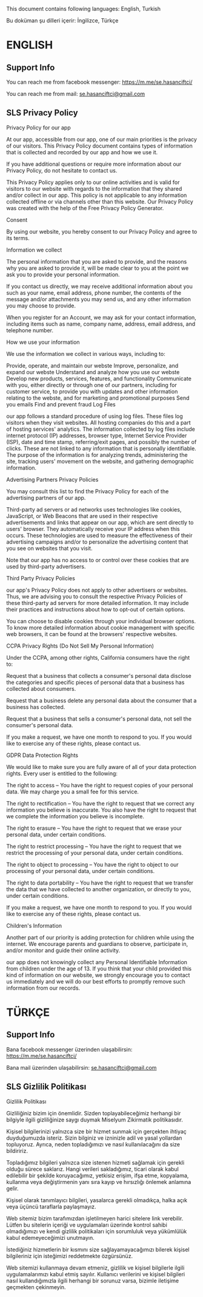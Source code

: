 This document contains following languages: English, Turkish

Bu doküman şu dilleri içerir: İngilizce, Türkçe

# ENGLISH

## Support Info

You can reach me from facebook messenger: https://m.me/se.hasanciftci/

You can reach me from mail: se.hasanciftci@gmail.com


## SLS Privacy Policy

Privacy Policy for our app

At our app, accessible from our app, one of our main priorities is the privacy of our visitors. This Privacy Policy document contains types of information that is collected and recorded by our app and how we use it.

If you have additional questions or require more information about our Privacy Policy, do not hesitate to contact us.

This Privacy Policy applies only to our online activities and is valid for visitors to our website with regards to the information that they shared and/or collect in our app. This policy is not applicable to any information collected offline or via channels other than this website. Our Privacy Policy was created with the help of the Free Privacy Policy Generator.

Consent

By using our website, you hereby consent to our Privacy Policy and agree to its terms.

Information we collect

The personal information that you are asked to provide, and the reasons why you are asked to provide it, will be made clear to you at the point we ask you to provide your personal information.

If you contact us directly, we may receive additional information about you such as your name, email address, phone number, the contents of the message and/or attachments you may send us, and any other information you may choose to provide.

When you register for an Account, we may ask for your contact information, including items such as name, company name, address, email address, and telephone number.

How we use your information

We use the information we collect in various ways, including to:

Provide, operate, and maintain our webste
Improve, personalize, and expand our webste
Understand and analyze how you use our webste
Develop new products, services, features, and functionality
Communicate with you, either directly or through one of our partners, including for customer service, to provide you with updates and other information relating to the webste, and for marketing and promotional purposes
Send you emails
Find and prevent fraud
Log Files

our app follows a standard procedure of using log files. These files log visitors when they visit websites. All hosting companies do this and a part of hosting services' analytics. The information collected by log files include internet protocol (IP) addresses, browser type, Internet Service Provider (ISP), date and time stamp, referring/exit pages, and possibly the number of clicks. These are not linked to any information that is personally identifiable. The purpose of the information is for analyzing trends, administering the site, tracking users' movement on the website, and gathering demographic information.

Advertising Partners Privacy Policies

You may consult this list to find the Privacy Policy for each of the advertising partners of our app.

Third-party ad servers or ad networks uses technologies like cookies, JavaScript, or Web Beacons that are used in their respective advertisements and links that appear on our app, which are sent directly to users' browser. They automatically receive your IP address when this occurs. These technologies are used to measure the effectiveness of their advertising campaigns and/or to personalize the advertising content that you see on websites that you visit.

Note that our app has no access to or control over these cookies that are used by third-party advertisers.

Third Party Privacy Policies

our app's Privacy Policy does not apply to other advertisers or websites. Thus, we are advising you to consult the respective Privacy Policies of these third-party ad servers for more detailed information. It may include their practices and instructions about how to opt-out of certain options.

You can choose to disable cookies through your individual browser options. To know more detailed information about cookie management with specific web browsers, it can be found at the browsers' respective websites.

CCPA Privacy Rights (Do Not Sell My Personal Information)

Under the CCPA, among other rights, California consumers have the right to:

Request that a business that collects a consumer's personal data disclose the categories and specific pieces of personal data that a business has collected about consumers.

Request that a business delete any personal data about the consumer that a business has collected.

Request that a business that sells a consumer's personal data, not sell the consumer's personal data.

If you make a request, we have one month to respond to you. If you would like to exercise any of these rights, please contact us.

GDPR Data Protection Rights

We would like to make sure you are fully aware of all of your data protection rights. Every user is entitled to the following:

The right to access – You have the right to request copies of your personal data. We may charge you a small fee for this service.

The right to rectification – You have the right to request that we correct any information you believe is inaccurate. You also have the right to request that we complete the information you believe is incomplete.

The right to erasure – You have the right to request that we erase your personal data, under certain conditions.

The right to restrict processing – You have the right to request that we restrict the processing of your personal data, under certain conditions.

The right to object to processing – You have the right to object to our processing of your personal data, under certain conditions.

The right to data portability – You have the right to request that we transfer the data that we have collected to another organization, or directly to you, under certain conditions.

If you make a request, we have one month to respond to you. If you would like to exercise any of these rights, please contact us.

Children's Information

Another part of our priority is adding protection for children while using the internet. We encourage parents and guardians to observe, participate in, and/or monitor and guide their online activity.

our app does not knowingly collect any Personal Identifiable Information from children under the age of 13. If you think that your child provided this kind of information on our website, we strongly encourage you to contact us immediately and we will do our best efforts to promptly remove such information from our records.


# TÜRKÇE

## Support Info

Bana facebook messenger üzerinden ulaşabilirsin: https://m.me/se.hasanciftci/

Bana mail üzerinden ulaşabilirsin: se.hasanciftci@gmail.com

## SLS Gizlilik Politikası

Gizlilik Politikası

Gizliliğiniz bizim için önemlidir. Sizden toplayabileceğimiz herhangi bir bilgiyle ilgili gizliliğinize saygı duymak Miselyum Zikirmatik politikasıdır.

Kişisel bilgilerinizi yalnızca size bir hizmet sunmak için gerçekten ihtiyaç duyduğumuzda isteriz. Sizin bilginiz ve izninizle adil ve yasal yollardan topluyoruz. Ayrıca, neden topladığımızı ve nasıl kullanılacağını da size bildiririz.

Topladığımız bilgileri yalnızca size istenen hizmeti sağlamak için gerekli olduğu sürece saklarız. Hangi verileri sakladığımız, ticari olarak kabul edilebilir bir şekilde koruyacağımız, yetkisiz erişim, ifşa etme, kopyalama, kullanma veya değiştirmenin yanı sıra kayıp ve hırsızlığı önlemek anlamına gelir.

Kişisel olarak tanımlayıcı bilgileri, yasalarca gerekli olmadıkça, halka açık veya üçüncü taraflarla paylaşmayız.

Web sitemiz bizim tarafımızdan işletilmeyen harici sitelere link verebilir. Lütfen bu sitelerin içeriği ve uygulamaları üzerinde kontrol sahibi olmadığımızı ve kendi gizlilik politikaları için sorumluluk veya yükümlülük kabul edemeyeceğimizi unutmayın.

İstediğiniz hizmetlerin bir kısmını size sağlayamayacağımızı bilerek kişisel bilgileriniz için isteğimizi reddetmekte özgürsünüz.

Web sitemizi kullanmaya devam etmeniz, gizlilik ve kişisel bilgilerle ilgili uygulamalarımızı kabul etmiş sayılır. Kullanıcı verilerini ve kişisel bilgileri nasıl kullandığımızla ilgili herhangi bir sorunuz varsa, bizimle iletişime geçmekten çekinmeyin.
